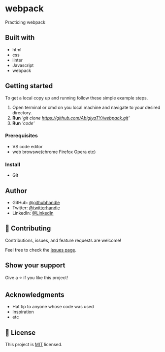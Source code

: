 # webpack
Practicing webpack

## Built with

* html
* css
* linter
* Javascript
* webpack


## Getting started 

To get a local copy up and running follow these simple example steps.
1. Open terminal or cmd on you local machine and navigate to your desired directory.
2. **Run**    *'git clone https://github.com/AbigiyaTY/webpack.git'*
3. **Run**   *'code'*



### Prerequisites
* VS code editor
* web browswe(chrome Firefox Opera etc)

### Install
* Git 

## Author
* GitHub: [@githubhandle](https://github.com/AbigiyaTY)
* Twitter: [@twitterhandle](https://twitter.com/AbigiyaTY)
* LinkedIn: [@LinkedIn](https://www.linkedin.com/in/abigiya-tadesse-6a0052234)



## 🤝 Contributing

Contributions, issues, and feature requests are welcome!

Feel free to check the [issues page](../../issues/).

## Show your support

Give a ⭐️ if you like this project!

## Acknowledgments

- Hat tip to anyone whose code was used
- Inspiration
- etc

## 📝 License

This project is [MIT](./MIT.md) licensed.

